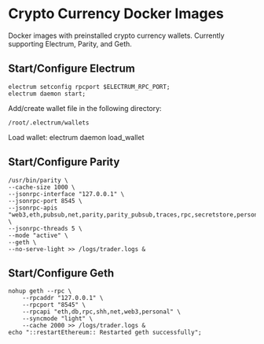 
# Crypto Currency Docker Images

Docker images with preinstalled crypto currency wallets. Currently supporting Electrum, Parity, and Geth.

## Start/Configure Electrum 

    electrum setconfig rpcport $ELECTRUM_RPC_PORT;
    electrum daemon start;

 Add/create wallet file in the following directory:

    /root/.electrum/wallets

 Load wallet:
    electrum daemon load_wallet


## Start/Configure Parity 

    /usr/bin/parity \
    --cache-size 1000 \
    --jsonrpc-interface "127.0.0.1" \
    --jsonrpc-port 8545 \
    --jsonrpc-apis "web3,eth,pubsub,net,parity,parity_pubsub,traces,rpc,secretstore,personal" \
    --jsonrpc-threads 5 \
    --mode "active" \
    --geth \
    --no-serve-light >> /logs/trader.logs &


## Start/Configure Geth

    nohup geth --rpc \
        --rpcaddr "127.0.0.1" \
        --rpcport "8545" \
        --rpcapi "eth,db,rpc,shh,net,web3,personal" \
        --syncmode "light" \
        --cache 2000 >> /logs/trader.logs &
    echo "::restartEthereum:: Restarted geth successfully";

